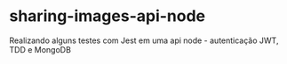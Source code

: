 # sharing-images-api-node
Realizando alguns testes com Jest em uma api node - autenticação JWT, TDD e MongoDB
